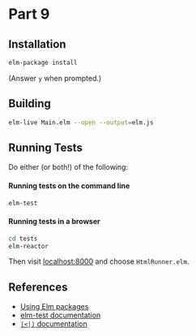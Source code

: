 Part 9
======

## Installation

```bash
elm-package install
```

(Answer `y` when prompted.)


## Building

```bash
elm-live Main.elm --open --output=elm.js
```

## Running Tests

Do either (or both!) of the following:

#### Running tests on the command line

```bash
elm-test
```

#### Running tests in a browser

```bash
cd tests
elm-reactor
```

Then visit [localhost:8000](http://localhost:8000) and choose `HtmlRunner.elm`.

## References

* [Using Elm packages](https://github.com/elm-lang/elm-package/blob/master/README.md#basic-usage)
* [elm-test documentation](http://package.elm-lang.org/packages/elm-community/elm-test/latest)
* [`(<|)` documentation](http://package.elm-lang.org/packages/elm-lang/core/latest/Basics#<|)
